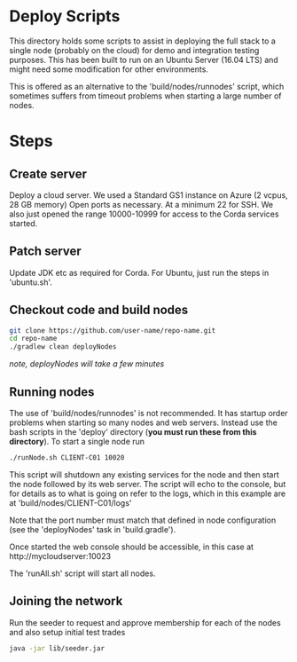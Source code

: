 # Deploy Scripts 

This directory holds some scripts to assist in deploying the full stack to a single node 
(probably on the cloud) for demo and integration testing purposes. This has been built to 
run on an Ubuntu Server (16.04 LTS) and might need some modification for other environments.

This is offered as an alternative to the 'build/nodes/runnodes' script, 
which sometimes suffers from  timeout problems when starting a large number of nodes. 


# Steps 

## Create server 

Deploy a cloud server. We used a Standard GS1 instance on Azure (2 vcpus, 28 GB memory)
Open ports as necessary. At a minimum 22 for SSH. We also just opened the range 10000-10999 
for access to the Corda services started.

## Patch server 

Update JDK etc as required for Corda. For Ubuntu, just run the steps in 'ubuntu.sh'.

## Checkout code and build nodes

```bash
git clone https://github.com/user-name/repo-name.git
cd repo-name
./gradlew clean deployNodes 
```

_note, deployNodes will take a few minutes_ 

## Running nodes

The use of 'build/nodes/runnodes' is not recommended. It has startup order 
problems when starting so many nodes and web servers. Instead use the bash scripts in the 
'deploy' directory (**you must run these from this directory**). To start a single 
node run 

```bash
./runNode.sh CLIENT-C01 10020
```

This script will shutdown any existing services for the node and then start the node followed by 
its web server. The script will echo to the console, but for details as to what is going on 
refer to the logs, which in this example are at 'build/nodes/CLIENT-C01/logs'

Note that the port number must match that defined in node configuration (see the 'deployNodes' task
in 'build.gradle'). 

Once started the web console should be accessible, in this case at http://mycloudserver:10023

The 'runAll.sh' script will start all nodes. 

## Joining the network 

Run the seeder to request and approve membership for each of the nodes and also setup initial
test trades

```bash
java -jar lib/seeder.jar 
 ``` 

